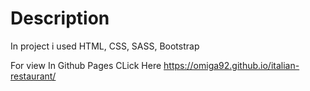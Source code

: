 # Description
In project i used HTML, CSS, SASS, Bootstrap

For view In Github Pages CLick Here https://omiga92.github.io/italian-restaurant/

